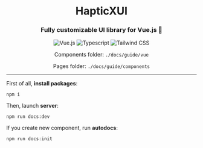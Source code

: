 <div align="center">

# HapticXUI
### Fully customizable UI library for Vue.js :eyes:


![Vue.js](https://img.shields.io/badge/Vue.js-35495E?style=for-the-badge&logo=vue.js&logoColor=4FC08D)
![Typescript](https://img.shields.io/badge/TypeScript-35495E?style=for-the-badge&logo=typescript&logoColor=4FC08D)
![Tailwind CSS](https://img.shields.io/badge/Tailwind%20CSS-35495E?style=for-the-badge&logo=tailwindcss&logoColor=4FC08D)

Components folder: ```./docs/guide/vue```

Pages folder: ```./docs/guide/components```

</div>

---

First of all, **install packages**:

```shell
npm i
```

Then, launch **server**:
```shell
npm run docs:dev
```

If you create new component, run **autodocs**:
```shell
npm run docs:init
```